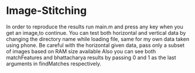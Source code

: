 # Image-Stitching
In order to reproduce the results run main.m and press any key when you get an image,to continue.
You can test both horizontal and vertical data by changing the directory name while loading file, same for my own data taken using phone.
Be careful with the horizontal given data, pass only a subset of images based on RAM size available
Also you can see both matchFeatures and bhattacharya results by passing 0 and 1 as the last arguments in findMatches respectively.
